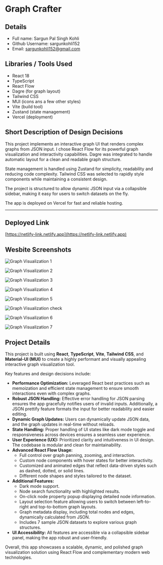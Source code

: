 # Graph Crafter

## Details

- Full name: Sargun Pal Singh Kohli
- Github Username: sargunkohli152
- Email: sargunkohli152@gmail.com

## Libraries / Tools Used

- React 18
- TypeScript
- React Flow
- Dagre (for graph layout)
- Tailwind CSS
- MUI (icons ans a few other styles)
- Vite (build tool)
- Zustand (state management)
- Vercel (deployment)

## Short Description of Design Decisions

This project implements an interactive graph UI that renders complex graphs from JSON input. I chose React Flow for its powerful graph visualization and interactivity capabilities. Dagre was integrated to handle automatic layout for a clean and readable graph structure.

State management is handled using Zustand for simplicity, readability and reducing code complexity. Tailwind CSS was selected to rapidly style components while maintaining a consistent design.

The project is structured to allow dynamic JSON input via a collapsible sidebar, making it easy for users to switch datasets on the fly.

The app is deployed on Vercel for fast and reliable hosting.

---

## Deployed Link

[https://netlify-link.netlify.app](https://netlify-link.netlify.app)

## Wesbite Screenshots

![Graph Visualization 1](screenshots/ss1.png)

![Graph Visualization 2](screenshots/ss2.png)

![Graph Visualization 3](screenshots/ss3.png)

![Graph Visualization 4](screenshots/ss4.png)

![Graph Visualization 5](screenshots/ss5.png)

![Graph Visualization check](submissions/sargunkohli152/screenshots/ss1.png)

![Graph Visualization 6](screenshots/ss6.png)

![Graph Visualization 7](screenshots/ss7.png)

## Project Details

This project is built using **React**, **TypeScript**, **Vite**, **Tailwind CSS**, and **Material-UI (MUI)** to create a highly performant and visually appealing interactive graph visualization tool.

Key features and design decisions include:

- **Performance Optimization:** Leveraged React best practices such as memoization and efficient state management to ensure smooth interactions even with complex graphs.
- **Robust JSON Handling:** Effective error handling for JSON parsing ensures the app gracefully notifies users of invalid inputs. Additionally, a JSON prettify feature formats the input for better readability and easier editing.
- **Dynamic Graph Updates:** Users can dynamically update JSON data, and the graph updates in real-time without reloads.
- **State Handling:** Proper handling of UI states like dark mode toggle and responsiveness across devices ensures a seamless user experience.
- **User Experience (UX):** Prioritized clarity and intuitiveness in UI design. The codebase is modular and clean for maintainability.
- **Advanced React Flow Usage:**
  - Full control over graph panning, zooming, and interaction.
  - Custom node components with hover states for better interactivity.
  - Customized and animated edges that reflect data-driven styles such as dashed, dotted, or solid lines.
  - Different node shapes and styles tailored to the dataset.
- **Additional Features:**
  - Dark mode support.
  - Node search functionality with highlighted results.
  - On-click node property popup displaying detailed node information.
  - Layout selection feature allowing users to switch between left-to-right and top-to-bottom graph layouts.
  - Graph metadata display, including total nodes and edges, dynamically calculated from JSON.
  - Includes 7 sample JSON datasets to explore various graph structures.
- **UI Accessibility:** All features are accessible via a collapsible sidebar panel, making the app robust and user-friendly.

Overall, this app showcases a scalable, dynamic, and polished graph visualization solution using React Flow and complementary modern web technologies.
